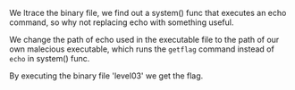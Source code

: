 We ltrace the binary file, we find out a system() func that executes an echo command, so why not replacing echo with something useful.

We change the path of echo used in the executable file to the path of our own malecious executable, which runs the `getflag` command instead of `echo` in system() func.

By executing the binary file 'level03' we get the flag.
